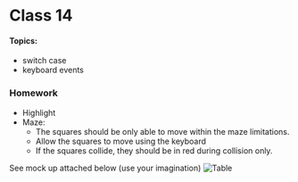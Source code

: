 # Class 14

#### Topics: 
- switch case
- keyboard events

### Homework
- Highlight
- Maze: 
   * The squares should be only able to move within the maze limitations.
   * Allow the squares to move using the keyboard
   * If the squares collide, they should be in red during collision only.
   
See mock up attached below (use your imagination)
![Table](./README-imgs/maze.png)
